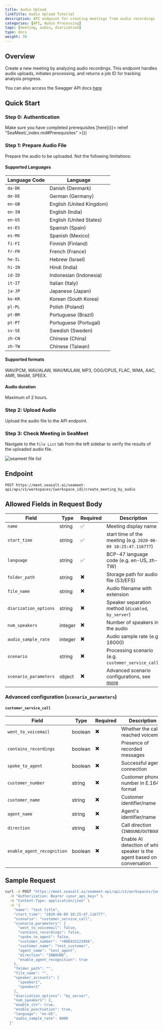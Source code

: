 ```yaml
---
title: Audio Upload
linkTitle: Audio Upload Tutorial
description: API endpoint for creating meetings from audio recordings
categories: [API, Audio Processing]
tags: [meeting, audio, diarization]
type: docs
weight: 30
---
```


## Overview
Create a new meeting by analyzing audio recordings. This endpoint handles audio uploads, initiates processing, and returns a job ID for tracking analysis progress.

You can also access the Swagger API docs [here](./Docs/audio-upload-api/)

## Quick Start

### Step 0: Authentication
Make sure you have completed prerequisites [here]({{< relref "SeaMeet/_index.md#Prerequisites" >}})

### Step 1: Prepare Audio File
Prepare the audio to be uploaded. Not the following limitations:
#### Supported Languages
| Language Code | Language |
|---------------|-------------|
| `da-DK` | Danish (Denmark) |
| `de-DE` | German (Germany) |
| `en-GB` | English (United Kingdom) |
| `en-IN` | English (India) |
| `en-US` | English (United States) |
| `es-ES` | Spanish (Spain) |
| `es-MX` | Spanish (Mexico) |
| `fi-FI` | Finnish (Finland) |
| `fr-FR` | French (France) |
| `he-IL` | Hebrew (Israel) |
| `hi-IN` | Hindi (India) |
| `id-ID` | Indonesian (Indonesia) |
| `it-IT` | Italian (Italy) |
| `ja-JP` | Japanese (Japan) |
| `ko-KR` | Korean (South Korea) |
| `pl-PL` | Polish (Poland) |
| `pt-BR` | Portuguese (Brazil) |
| `pt-PT` | Portuguese (Portugal) |
| `sv-SE` | Swedish (Sweden) |
| `zh-CN` | Chinese (China) |
| `zh-TW` | Chinese (Taiwan) |
#### Supported formats
WAV/PCM, WAV/ALAW, WAV/MULAW, MP3, OGG/OPUS, FLAC, WMA, AAC, AMR, WebM, SPEEX.
#### Audio duration
Maximum of 2 hours.

### Step 2: Upload Audio
Upload the audio file to the API endpoint.

### Step 3: Check Meeting in SeaMeet
Navigate to the `File List` tab from the left sidebar to verify the results of the uploaded audio file.

![seameet file list](/images/seameet-file-list.png)

## Endpoint
`POST https://meet.seasalt.ai/seameet-api/api/v1/workspaces/{workspace_id}/create_meeting_by_audio`

## Allowed Fields in Request Body
| Field | Type | Required | Description |
|-------|------|----------|-------------|
| `name` | string | ✅ | Meeting display name |
| `start_time` | string | ✅ | start time of the meeting (e.g. `2020-06-09 10:25:47.116777`) |
| `language` | string | ✅ | BCP-47 language code (e.g. en-US, zh-TW) |
| `folder_path` | string | ✖️ | Storage path for audio file (S3/EFS) |
| `file_name` | string | ✖️ | Audio filename with extension |
| `diarization_options` | string | ✖️ | Speaker separation method (`disabled`, `by_server`) |
| `num_speakers` | integer | ✖️ | Number of speakers in the audio |
| `audio_sample_rate` | integer | ✖️ | Audio sample rate (e.g. 16000) |
| `scenario` | string | ✖️ | Processing scenario (e.g. `customer_service_call`) |
| `scenario_parameters` | object | ✖️ | Advanced scenario configurations, see [more](#advanced-configuration-scenario_parameters) |

### Advanced configuration (`scenario_parameters`)
#### `customer_service_call`
| Field | Type | Required | Description |
|-------|------|----------|-------------|
| `went_to_voicemail` | boolean | ✖️ | Whether the call reached voicemail |
| `contains_recordings` | boolean | ✖️ | Presence of recorded messages |
| `spoke_to_agent` | boolean | ✖️ | Successful agent connection |
| `customer_number` | string | ✖️ | Customer phone number in E.164 format |
| `customer_name` | string | ✖️ | Customer identifier/name |
| `agent_name` | string | ✖️ | Agent's identifier/name |
| `direction` | string | ✖️ | Call direction (`INBOUND`/`OUTBOUND`) |
| `enable_agent_recognition` | boolean | ✖️ | Enable AI detection of which speaker is the agent based on conversation |


## Sample Request
```bash
curl -X POST "https://meet.seasalt.ai/seameet-api/api/v1/workspaces/{workspace_id}/create_meeting_by_audio" \
  -H "Authorization: Bearer <your_api_key>" \
  -H "Content-Type: application/json" \
  -d '{
    "name": "test title",
    "start_time": "2020-06-09 10:25:47.116777",
    "scenario": "customer_service_call",
    "scenario_parameters": {
      "went_to_voicemail": false,
      "contains_recordings": false,
      "spoke_to_agent": false,
      "customer_number": "+886933123456",
      "customer_name": "test_customer",
      "agent_name": "test_agent",
      "direction": "INBOUND",
      "enable_agent_recognition": true
    },
    "folder_path": "",
    "file_name": "",
    "speaker_accounts": [
      "speaker1",
      "speaker2"
    ],
    "diarization_options": "by_server",
    "num_speakers": 2,
    "enable_itn": true,
    "enable_punctuation": true,
    "language": "en-US",
    "audio_sample_rate": 8000
  }'
